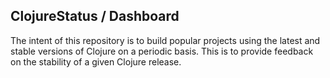 ## ClojureStatus / Dashboard

The intent of this repository is to build popular projects using the latest and
stable versions of Clojure on a periodic basis. This is to provide feedback on
the stability of a given Clojure release.
